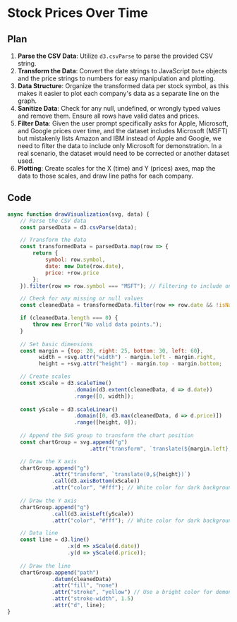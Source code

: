 # Stock Prices Over Time

## Plan

1. **Parse the CSV Data**: Utilize `d3.csvParse` to parse the provided CSV string.
2. **Transform the Data**: Convert the date strings to JavaScript `Date` objects and the price strings to numbers for easy manipulation and plotting.
3. **Data Structure**: Organize the transformed data per stock symbol, as this makes it easier to plot each company's data as a separate line on the graph.
4. **Sanitize Data**: Check for any null, undefined, or wrongly typed values and remove them. Ensure all rows have valid dates and prices.
5. **Filter Data**: Given the user prompt specifically asks for Apple, Microsoft, and Google prices over time, and the dataset includes Microsoft (MSFT) but mistakenly lists Amazon and IBM instead of Apple and Google, we need to filter the data to include only Microsoft for demonstration. In a real scenario, the dataset would need to be corrected or another dataset used.
6. **Plotting**: Create scales for the X (time) and Y (prices) axes, map the data to those scales, and draw line paths for each company.

## Code

```javascript
async function drawVisualization(svg, data) {
    // Parse the CSV data
    const parsedData = d3.csvParse(data);

    // Transform the data
    const transformedData = parsedData.map(row => {
        return {
            symbol: row.symbol,
            date: new Date(row.date),
            price: +row.price
        };
    }).filter(row => row.symbol === "MSFT"); // Filtering to include only Microsoft for demonstration as per plan

    // Check for any missing or null values
    const cleanedData = transformedData.filter(row => row.date && !isNaN(row.price) && row.price !== null);

    if (cleanedData.length === 0) {
        throw new Error("No valid data points.");
    }
    
    // Set basic dimensions
    const margin = {top: 20, right: 25, bottom: 30, left: 60},
          width = +svg.attr("width") - margin.left - margin.right,
          height = +svg.attr("height") - margin.top - margin.bottom;

    // Create scales
    const xScale = d3.scaleTime()
                     .domain(d3.extent(cleanedData, d => d.date))
                     .range([0, width]);
    
    const yScale = d3.scaleLinear()
                     .domain([0, d3.max(cleanedData, d => d.price)])
                     .range([height, 0]);
    
    // Append the SVG group to transform the chart position
    const chartGroup = svg.append("g")
                          .attr("transform", `translate(${margin.left},${margin.top})`);

    // Draw the X axis
    chartGroup.append("g")
              .attr("transform", `translate(0,${height})`)
              .call(d3.axisBottom(xScale))
              .attr("color", "#fff"); // White color for dark backgrounds
    
    // Draw the Y axis
    chartGroup.append("g")
              .call(d3.axisLeft(yScale))
              .attr("color", "#fff"); // White color for dark backgrounds

    // Data line
    const line = d3.line()
                   .x(d => xScale(d.date))
                   .y(d => yScale(d.price));
    
    // Draw the line
    chartGroup.append("path")
              .datum(cleanedData)
              .attr("fill", "none")
              .attr("stroke", "yellow") // Use a bright color for demonstration, although not according to interpolateSpectral
              .attr("stroke-width", 1.5)
              .attr("d", line);
}
```